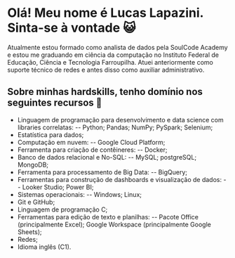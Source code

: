 # Olá! Meu nome é Lucas Lapazini. Sinta-se à vontade :smiley_cat:

Atualmente estou formado como analista de dados pela SoulCode Academy e estou me graduando em ciência da computação no Instituto Federal de Educação, Ciência e Tecnologia Farroupilha. Atuei anteriormente como suporte técnico de redes e antes disso como auxiliar administrativo.

## Sobre minhas hardskills, tenho domínio nos seguintes recursos 📐
- Linguagem de programação para desenvolvimento e data science com libraries correlatas:
-- Python; Pandas; NumPy; PySpark; Selenium;
- Estatística para dados;
- Computação em nuvem:
-- Google Cloud Platform;
- Ferramenta para criação de contêineres:
-- Docker;
- Banco de dados relacional e No-SQL:
-- MySQL; postgreSQL; MongoDB;
- Ferramenta para processamento de Big Data:
-- BigQuery;
- Ferramentas para construção de dashboards e visualização de dados:
-- Looker Studio; Power BI;
- Sistemas operacionais:
-- Windows; Linux;
- Git e GitHub;
- Linguagem de programação C;
- Ferramentas para edição de texto e planilhas:
-- Pacote Office (principalmente Excel); Google Workspace (principalmente Google Sheets);
- Redes;
- Idioma inglês (C1).

